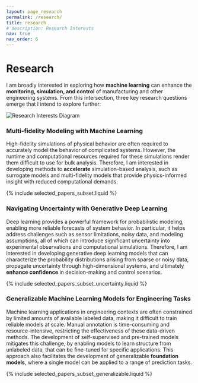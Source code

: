 ```yaml
---
layout: page_research
permalink: /research/
title: research
# description: Research Interests
nav: true
nav_order: 6
---
```

# Research

<!-- For now, this page is assumed to be a static description of your courses. You can convert it to a collection similar to `_projects/` so that you can have a dedicated page for each course.

Organize your courses by years, topics, or universities, however you like! -->


I am broadly interested in exploring how **machine learning** can enhance the **monitoring, simulation, and control** of manufacturing and other engineering systems. From this intersection, three key research questions emerge that I intend to explore further:


<img src="{{site.baseurl}}/assets/img/research_interests.png" alt="Research Interests Diagram" style="max-width: 100%; height: auto;">
<!-- ![My Diagram]({{site.baseurl}}/assets/img/research_interests.png) -->



### Multi-fidelity Modeling with Machine Learning


High-fidelity simulations of physical behavior are often required to accurately model the behavior of complicated systems. However, the runtime and computational resources required for these simulations render them difficult to use for bulk analysis. Therefore, I am interested in developing methods to **accelerate** simulation-based analysis, such as surrogate models and multi-fidelity models that provide physics-informed insight with reduced computational demands.

{% include selected_papers_subset.liquid %}


### Navigating Uncertainty with Generative Deep Learning
<!-- Deep learning provides a powerful framework for probabilistic modeling, which can be used to create more reliable forecasts of system behavior. Specifically, challenges such as sensor limitations, noisy data, and modeling assumptions can be characterized to better understand the uncertainty associated with experimental observations and computational simulations. Therefore, I am interested in developing generative deep learning models that can capture probability distributions from sparse or noisy data, propagate uncertainty through high-dimensional systems, and ultimately improve confidence for decision-making and control scenarios. -->
Deep learning provides a powerful framework for probabilistic modeling, enabling more reliable forecasts of system behavior. In particular, it helps address challenges such as sensor limitations, noisy data, and modeling assumptions, all of which can introduce significant uncertainty into experimental observations and computational simulations. Therefore, I am interested in developing generative deep learning models that can characterize the probability distributions arising from sparse or noisy data, propagate uncertainty through high-dimensional systems, and ultimately **enhance confidence** in decision-making and control scenarios.

<!-- Deep learning provides a powerful framework for uncertainty quantification, enabling more reliable predictions in engineering and scientific applications. These methods help address challenges arising from sensor limitations, noisy data, and modeling assumptions, which can introduce uncertainty in both experimental observations and computational simulations. By leveraging techniques such as diffusion models and Bayesian neural networks, deep learning can efficiently navigate high-dimensional search spaces to characterize stochastic behavior, improving confidence in predictive outputs. This approach has broad applications across manufacturing, fluid mechanics, and design, where accurately capturing uncertainty is critical for optimizing performance and ensuring robust decision-making. By balancing computational expense with model accuracy, deep learning-based uncertainty quantification helps bridge the gap between simulation and real-world behavior, enabling more reliable predictions in complex, data-driven systems. -->

{% include selected_papers_subset_uncertainty.liquid %}


### Generalizable Machine Learning Models for Engineering Tasks
Machine learning applications in engineering contexts are often constrained by limited amounts of available labeled data, making it difficult to train reliable models at scale. Manual annotation is time-consuming and resource-intensive, restricting the effectiveness of these data-driven methods. The development of self-supervised and pre-trained models mitigates this challenge, by enabling models to learn structure from unlabeled data, that can be fine-tuned for specific applications. This approach also facilitates the development of generalizable **foundation models**, where a single model can be applied to a range of prediction tasks.

{% include selected_papers_subset_generalizable.liquid %}

